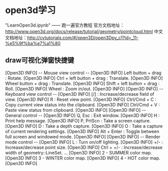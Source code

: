 # open3d学习
"LearnOpen3d.ipynb" —— 跑一遍官方教程
官方文档地址：http://www.open3d.org/docs/release/tutorial/geometry/pointcloud.html
中文文档地址：http://cvtutorials.com/#/open3D/open3Dpy_c1?id=_11-%e5%9f%ba%e7%a1%80

## draw可视化弹窗快捷键
[Open3D INFO]   -- Mouse view control --
[Open3D INFO]     Left button + drag         : Rotate.
[Open3D INFO]     Ctrl + left button + drag  : Translate.
[Open3D INFO]     Wheel button + drag        : Translate.
[Open3D INFO]     Shift + left button + drag : Roll.
[Open3D INFO]     Wheel                      : Zoom in/out.
[Open3D INFO] 
[Open3D INFO]   -- Keyboard view control --
[Open3D INFO]     [/]          : Increase/decrease field of view.
[Open3D INFO]     R            : Reset view point.
[Open3D INFO]     Ctrl/Cmd + C : Copy current view status into the clipboard.
[Open3D INFO]     Ctrl/Cmd + V : Paste view status from clipboard.
[Open3D INFO] 
[Open3D INFO]   -- General control --
[Open3D INFO]     Q, Esc       : Exit window.
[Open3D INFO]     H            : Print help message.
[Open3D INFO]     P, PrtScn    : Take a screen capture.
[Open3D INFO]     D            : Take a depth capture.
[Open3D INFO]     O            : Take a capture of current rendering settings.
[Open3D INFO]     Alt + Enter  : Toggle between full screen and windowed mode.
[Open3D INFO] 
[Open3D INFO]   -- Render mode control --
[Open3D INFO]     L            : Turn on/off lighting.
[Open3D INFO]     +/-          : Increase/decrease point size.
[Open3D INFO]     Ctrl + +/-   : Increase/decrease width of geometry::LineSet.
...
[Open3D INFO]                    2 - SUMMER color map.
[Open3D INFO]                    3 - WINTER color map.
[Open3D INFO]                    4 - HOT color map.
[Open3D INFO] 